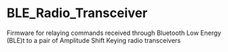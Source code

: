 # BLE_Radio_Transceiver
Firmware for relaying commands received through Bluetooth Low Energy (BLE)t to a pair of Amplitude Shift Keying radio transceivers
